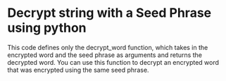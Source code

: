 # Decrypt string with a Seed Phrase using python


This code defines only the decrypt_word function, which takes in the encrypted word and the seed phrase as arguments and returns the decrypted word. You can use this function to decrypt an encrypted word that was encrypted using the same seed phrase.
